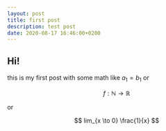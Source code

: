 ```yaml
---
layout: post
title: first post
description: test post
date: 2020-08-17 16:46:00+0200
---
```


## Hi!

this is my first post with some math like $a_1 = b_1$ or

$$
f : \mathbb{N} \to \mathbb{R}
$$

or 

$$
lim_{x \to 0} \frac{1}{x}
$$
